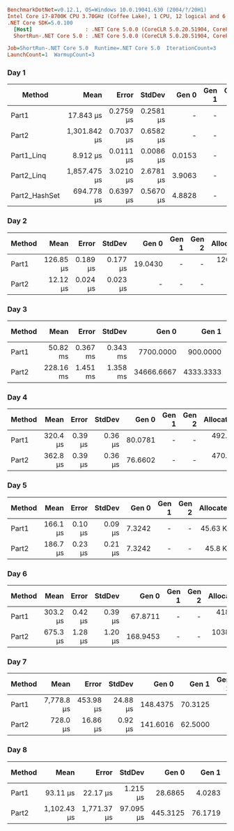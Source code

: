 ``` ini

BenchmarkDotNet=v0.12.1, OS=Windows 10.0.19041.630 (2004/?/20H1)
Intel Core i7-8700K CPU 3.70GHz (Coffee Lake), 1 CPU, 12 logical and 6 physical cores
.NET Core SDK=5.0.100
  [Host]                 : .NET Core 5.0.0 (CoreCLR 5.0.20.51904, CoreFX 5.0.20.51904), X64 RyuJIT
  ShortRun-.NET Core 5.0 : .NET Core 5.0.0 (CoreCLR 5.0.20.51904, CoreFX 5.0.20.51904), X64 RyuJIT

Job=ShortRun-.NET Core 5.0  Runtime=.NET Core 5.0  IterationCount=3  
LaunchCount=1  WarmupCount=3  

```

### Day 1
|        Method |         Mean |     Error |    StdDev |  Gen 0 | Gen 1 | Gen 2 | Allocated |
|-------------- |-------------:|----------:|----------:|-------:|------:|------:|----------:|
|         Part1 |    17.843 μs | 0.2759 μs | 0.2581 μs |      - |     - |     - |      40 B |
|         Part2 | 1,301.842 μs | 0.7037 μs | 0.6582 μs |      - |     - |     - |      40 B |
|    Part1_Linq |     8.912 μs | 0.0111 μs | 0.0086 μs | 0.0153 |     - |     - |     152 B |
|    Part2_Linq | 1,857.475 μs | 3.0210 μs | 2.6781 μs | 3.9063 |     - |     - |   25752 B |
| Part2_HashSet |   694.778 μs | 0.6397 μs | 0.5670 μs | 4.8828 |     - |     - |   31408 B |

### Day 2
| Method |      Mean |    Error |   StdDev |   Gen 0 | Gen 1 | Gen 2 | Allocated |
|------- |----------:|---------:|---------:|--------:|------:|------:|----------:|
|  Part1 | 126.85 μs | 0.189 μs | 0.177 μs | 19.0430 |     - |     - |  120032 B |
|  Part2 |  12.12 μs | 0.024 μs | 0.023 μs |       - |     - |     - |      32 B |

### Day 3
| Method |      Mean |    Error |   StdDev |      Gen 0 |     Gen 1 | Gen 2 | Allocated |
|------- |----------:|---------:|---------:|-----------:|----------:|------:|----------:|
|  Part1 |  50.82 ms | 0.367 ms | 0.343 ms |  7700.0000 |  900.0000 |     - |  46.23 MB |
|  Part2 | 228.16 ms | 1.451 ms | 1.358 ms | 34666.6667 | 4333.3333 |     - | 208.14 MB |

### Day 4
| Method |     Mean |   Error |  StdDev |   Gen 0 | Gen 1 | Gen 2 | Allocated |
|------- |---------:|--------:|--------:|--------:|------:|------:|----------:|
|  Part1 | 320.4 μs | 0.39 μs | 0.36 μs | 80.0781 |     - |     - | 492.55 KB |
|  Part2 | 362.8 μs | 0.39 μs | 0.36 μs | 76.6602 |     - |     - | 470.63 KB |

### Day 5
| Method |     Mean |   Error |  StdDev |  Gen 0 | Gen 1 | Gen 2 | Allocated |
|------- |---------:|--------:|--------:|-------:|------:|------:|----------:|
|  Part1 | 166.1 μs | 0.10 μs | 0.09 μs | 7.3242 |     - |     - |  45.63 KB |
|  Part2 | 186.7 μs | 0.23 μs | 0.21 μs | 7.3242 |     - |     - |   45.8 KB |

### Day 6
| Method |     Mean |   Error |  StdDev |    Gen 0 | Gen 1 | Gen 2 |  Allocated |
|------- |---------:|--------:|--------:|---------:|------:|------:|-----------:|
|  Part1 | 303.2 μs | 0.42 μs | 0.39 μs |  67.8711 |     - |     - |  418.32 KB |
|  Part2 | 675.3 μs | 1.28 μs | 1.20 μs | 168.9453 |     - |     - | 1038.78 KB |

### Day 7
| Method |       Mean |     Error |   StdDev |    Gen 0 |   Gen 1 | Gen 2 | Allocated |
|------- |-----------:|----------:|---------:|---------:|--------:|------:|----------:|
|  Part1 | 7,778.8 μs | 453.98 μs | 24.88 μs | 148.4375 | 70.3125 |     - | 956.35 KB |
|  Part2 |   728.0 μs |  16.86 μs |  0.92 μs | 141.6016 | 62.5000 |     - | 867.97 KB |

### Day 8
| Method |        Mean |       Error |    StdDev |    Gen 0 |   Gen 1 | Gen 2 |  Allocated |
|------- |------------:|------------:|----------:|---------:|--------:|------:|-----------:|
|  Part1 |    93.11 μs |    22.17 μs |  1.215 μs |  28.6865 |  4.0283 |     - |  176.03 KB |
|  Part2 | 1,102.43 μs | 1,771.37 μs | 97.095 μs | 445.3125 | 76.1719 |     - | 2738.12 KB |
